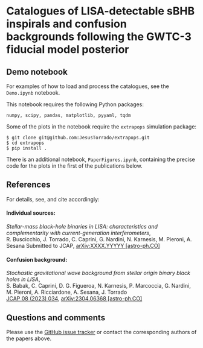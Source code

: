 # Catalogues of LISA-detectable sBHB inspirals and confusion backgrounds following the GWTC-3 fiducial model posterior

## Demo notebook

For examples of how to load and process the catalogues, see the `Demo.ipynb` notebook.

This notebook requires the following Python packages:

    numpy, scipy, pandas, matplotlib, pyyaml, tqdm
    
Some of the plots in the notebook require the `extrapops` simulation package:

    $ git clone git@github.com:JesusTorrado/extrapops.git
    $ cd extrapops
    $ pip install .

There is an additional notebook, `PaperFigures.ipynb`, containing the precise code for the plots in the first of the publications below. 

## References

For details, see, and cite accordingly:

#### Individual sources:

*Stellar-mass black-hole binaries in LISA: characteristics and complementarity with current-generation interferometers*,<br>
R. Buscicchio, J. Torrado, C. Caprini, G. Nardini, N. Karnesis, M. Pieroni, A. Sesana
Submitted to JCAP, [arXiv:XXXX.YYYYY [astro-ph.CO]](https://arxiv.org/abs/XXXX.YYYYY)

#### Confusion background:

*Stochastic gravitational wave background from stellar origin binary black holes in LISA*,<br>
S. Babak, C. Caprini, D. G. Figueroa, N. Karnesis, P. Marcoccia, G. Nardini, M. Pieroni, A. Ricciardone, A. Sesana, J. Torrado<br>
[JCAP 08 (2023) 034](https://iopscience.iop.org/article/10.1088/1475-7516/2023/08/034), [arXiv:2304.06368 [astro-ph.CO]](https://arxiv.org/abs/2304.06368)

## Questions and comments

Please use the [GitHub issue tracker](https://github.com/JesusTorrado/LISA_sBHB_catalogues/issues) or contact the corresponding authors of the papers above.
